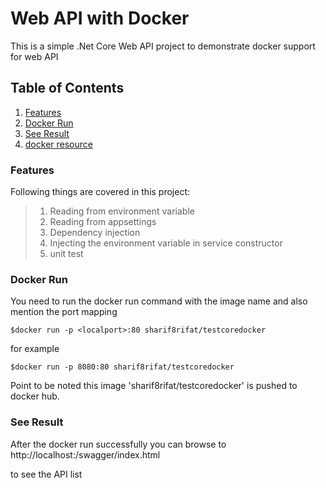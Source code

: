 
# Web API with Docker

This is a simple .Net Core Web API project to demonstrate docker support for web API


## Table of Contents
1. [Features](#feature)
2. [Docker Run](#docker)
3. [See Result](#output)
3. [docker resource](#output)
<a name="feature"></a>
### Features
Following things are covered in this project:

>  1. Reading from environment variable
>  2. Reading from appsettings 
>  3. Dependency injection
>  4. Injecting the environment variable in service constructor
>  5. unit test

<a name="docker"></a>
### Docker Run
You need to run the docker run command with the image name and also mention the port mapping

```
$docker run -p <localport>:80 sharif8rifat/testcoredocker
```
for example
```
$docker run -p 8080:80 sharif8rifat/testcoredocker
```
Point to be noted this image 'sharif8rifat/testcoredocker' is pushed to docker hub.
<a name="output"></a>
### See Result
After the docker run successfully  you can browse to 
http://localhost:<mapped-port>/swagger/index.html

to see the API list 